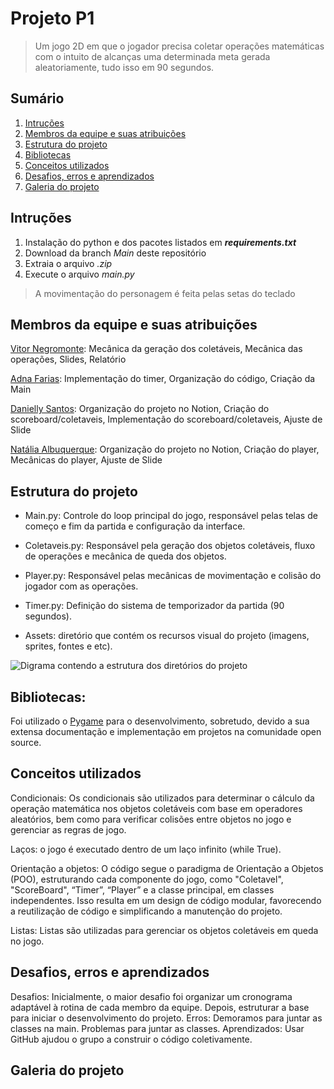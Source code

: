 # Projeto P1

> Um jogo 2D em que o jogador precisa coletar operações matemáticas com o intuito de alcanças uma determinada meta gerada aleatoriamente, tudo isso em 90 segundos.
## Sumário
1. [Intruções](#intruções)
2. [Membros da equipe e suas atribuições](#membros-da-equipe-e-suas-atribuições)
3. [Estrutura do projeto](#estrutura-do-projeto)
4. [Bibliotecas](#bibliotecas)
5. [Conceitos utilizados](#conceitos-utilizados)
6. [Desafios, erros e aprendizados](#desafios-erros-e-aprendizados)
7. [Galeria do projeto](#galeria-do-projeto)

## Intruções
1. Instalação do python e dos pacotes listados em __*requirements.txt*__
2. Download da branch *Main* deste repositório
3. Extraia o arquivo _*.zip*_
4. Execute o arquivo _*main.py*_
> A movimentação do personagem é feita pelas setas do teclado
## Membros da equipe e suas atribuições
[Vitor Negromonte](https://github.com/vitornegromonte): Mecânica da geração dos coletáveis, Mecânica das operações, Slides, Relatório

[Adna Farias](https://github.com/adnalisia): Implementação do timer, Organização do código, Criação da Main

[Danielly Santos](https://github.com/daniellysantoslds): Organização do projeto no Notion, Criação do scoreboard/coletaveis, Implementação do scoreboard/coletaveis, Ajuste de Slide

[Natália Albuquerque](https://github.com/natalialbuquerque): Organização do projeto no Notion, Criação do player, Mecânicas do player, Ajuste de Slide

## Estrutura do projeto

- Main.py: Controle do loop principal do jogo, responsável pelas telas de começo e fim da partida e configuração da interface.
- Coletaveis.py: Responsável pela geração dos objetos coletáveis, fluxo de operações e mecânica de queda dos objetos.
- Player.py: Responsável pelas mecânicas de movimentação e colisão do jogador com as operações.
- Timer.py: Definição do sistema de temporizador da partida (90 segundos).

- Assets: diretório que contém os recursos visual do projeto (imagens, sprites, fontes e etc).
  
![Digrama contendo a estrutura dos diretórios do projeto](assets/imgs/diagram.jpg)

## Bibliotecas:
Foi utilizado o [Pygame](pygame.org) para o desenvolvimento, sobretudo, devido a sua extensa documentação e implementação em projetos na comunidade open source.

## Conceitos utilizados
Condicionais: Os condicionais são utilizados para determinar o cálculo da operação matemática nos objetos coletáveis com base em operadores aleatórios, bem como para verificar colisões entre objetos no jogo e gerenciar as regras de jogo.

Laços: o jogo é executado dentro de um laço infinito (while True).

Orientação a objetos: O código segue o paradigma de Orientação a Objetos (POO), estruturando cada componente do jogo, como "Coletavel", "ScoreBoard", “Timer”, “Player” e a classe principal, em classes independentes. Isso resulta em um design de código modular, favorecendo a reutilização de código e simplificando a manutenção do projeto.

Listas: Listas são utilizadas para gerenciar os objetos coletáveis em queda no jogo.

## Desafios, erros e aprendizados
Desafios: Inicialmente, o maior desafio foi organizar um cronograma adaptável à rotina de cada membro da equipe. Depois, estruturar a base para iniciar o desenvolvimento do projeto.
Erros: Demoramos para juntar as classes na main. Problemas para juntar as classes. 
Aprendizados: Usar GitHub ajudou o grupo a construir o código coletivamente. 

## Galeria do projeto